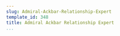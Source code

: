```yaml
---
slug: Admiral-Ackbar-Relationship-Expert
template_id: 348
title: Admiral Ackbar Relationship Expert
...
```

